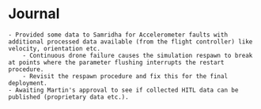 # Journal
	- Provided some data to Samridha for Accelerometer faults with additional processed data available (from the flight controller) like velocity, orientation etc.
		- Continuous drone failure causes the simulation respawn to break at points where the parameter flushing interrupts the restart procedure.
		- Revisit the respawn procedure and fix this for the final deployment.
	- Awaiting Martin's approval to see if collected HITL data can be published (proprietary data etc.).